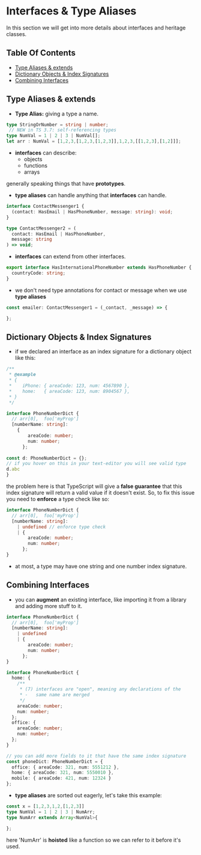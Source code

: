 # Interfaces & Type Aliases
In this section we will get into more details about interfaces and heritage classes.
## Table Of Contents
- [Type Aliases & extends](#type-aliases-&-extends)
- [Dictionary Objects & Index Signatures](#dictionary-objects-&-index-signatures)
- [Combining Interfaces](#combining-interfaces)

## Type Aliases & extends
- <strong>Type Alias:</strong> giving a type a name.
```typescript
type StringOrNumber = string | number;
 // NEW in TS 3.7: self-referencing types
type NumVal = 1 | 2 | 3 | NumVal[];
let arr : NumVal = [1,2,3,[1,2,3,[1,2,3]],1,2,3,[[1,2,3],[1,2]]];
```
- <strong>interfaces</strong> can describe:
  - objects
  - functions
  - arrays

generally speaking things that have <strong>prototypes</strong>.
- <strong>type aliases</strong> can handle anything that <strong>interfaces</strong> can handle.
```typescript
interface ContactMessenger1 {
  (contact: HasEmail | HasPhoneNumber, message: string): void;
}

type ContactMessenger2 = (
  contact: HasEmail | HasPhoneNumber,
  message: string
) => void;
```

- <strong>interfaces</strong> can extend from other interfaces.
```typescript
export interface HasInternationalPhoneNumber extends HasPhoneNumber {
  countryCode: string;
}
```

- we don't need type annotations for contact or message when we use <strong>type aliases</strong>
```typescript
const emailer: ContactMessenger1 = (_contact, _message) => {

};
```
## Dictionary Objects & Index Signatures
- if we declared an interface as an index signature for a dictionary object like this:
```typescript
/**
 * @example
 * {
 *    iPhone: { areaCode: 123, num: 4567890 },
 *    home:   { areaCode: 123, num: 8904567 },
 * }
 */

interface PhoneNumberDict {
  // arr[0],  foo['myProp']
  [numberName: string]:
    {
        areaCode: number;
        num: number;
      };
      
const d: PhoneNumberDict = {};
// if you hover on this in your text-editor you will see valid type
d.abc
}
```
the problem here is that TypeScript will give a <strong>false guarantee</strong> that this index signature will return a valid value if it doesn't exist. So, to fix this issue you need to <strong>enforce</strong> a type check like so:
```typescript
interface PhoneNumberDict {
  // arr[0],  foo['myProp']
  [numberName: string]:
    | undefined // enforce type check
    | {
        areaCode: number;
        num: number;
      };
}
```
- at most, a type may have one string and one number index signature.

## Combining Interfaces

- you can <strong>augment</strong> an existing interface, like importing it from a library and adding more stuff to it.
```typescript
interface PhoneNumberDict {
  // arr[0],  foo['myProp']
  [numberName: string]:
    | undefined
    | {
        areaCode: number;
        num: number;
      };
}

interface PhoneNumberDict {
  home: {
    /**
     * (7) interfaces are "open", meaning any declarations of the
     * -   same name are merged
     */
    areaCode: number;
    num: number;
  };
  office: {
    areaCode: number;
    num: number;
  };
}

// you can add more fields to it that have the same index signature
const phoneDict: PhoneNumberDict = {
  office: { areaCode: 321, num: 5551212 },
  home: { areaCode: 321, num: 5550010 },
  mobile: { areaCode: 421, num: 12324 }
};
```
- <strong>type aliases</strong> are sorted out eagerly, let's take this example:
```typescript
const x = [1,2,3,1,2,[1,2,3]]
type NumVal = 1 | 2 | 3 | NumArr;
type NumArr extends Array<NumVal>{

};
```
here 'NumArr' is <strong>hoisted</strong> like a function so we can refer to it before it's used.
